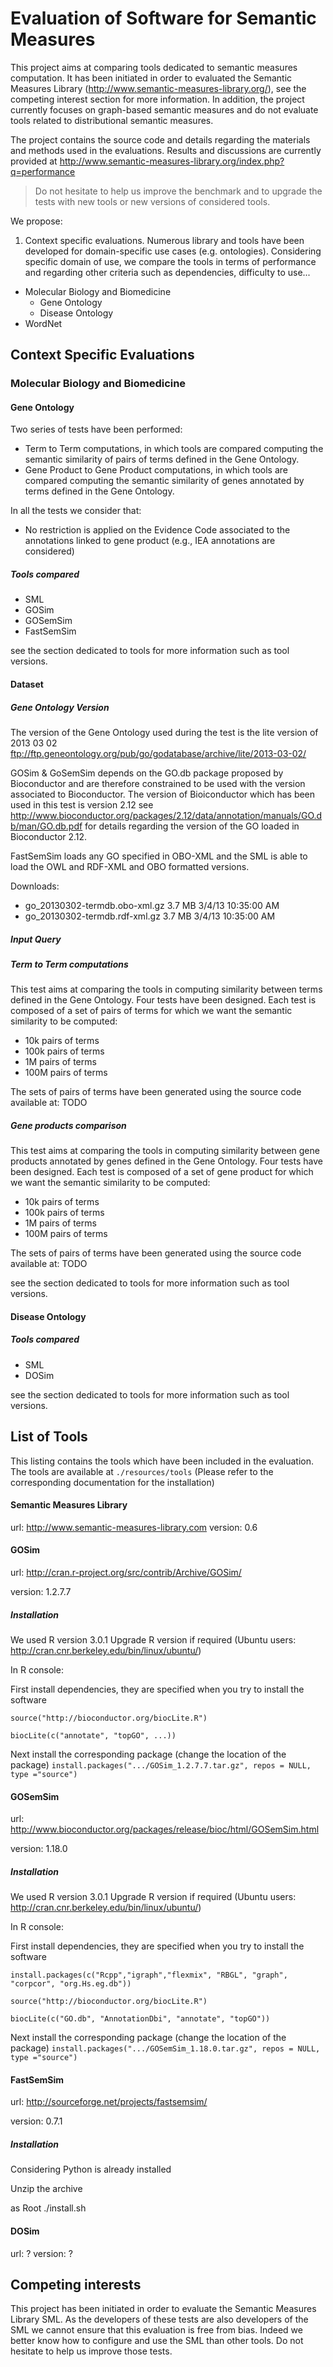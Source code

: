 Evaluation of Software for Semantic Measures
==============================================================

This project aims at comparing tools dedicated to semantic measures computation.
It has been initiated in order to evaluated the Semantic Measures Library (http://www.semantic-measures-library.org/), see the competing interest section for more information. 
In addition, the project currently focuses on graph-based semantic measures and do not evaluate tools related to distributional semantic measures.

The project contains the source code and details regarding the materials and methods used in the evaluations.
Results and discussions are currently provided at http://www.semantic-measures-library.org/index.php?q=performance

> Do not hesitate to help us improve the benchmark and to upgrade the tests with new tools or new versions of considered tools.

We propose:

1. Context specific evaluations. Numerous library and tools have been developed for domain-specific use cases (e.g. ontologies). 
Considering specific domain of use, we compare the tools in terms of performance and regarding other criteria such as dependencies, difficulty to use...

 * Molecular Biology and Biomedicine
   * Gene Ontology
   * Disease Ontology
 * WordNet

Context Specific Evaluations
--------------

### Molecular Biology and Biomedicine

#### Gene Ontology

Two series of tests have been performed:
* Term to Term computations, in which tools are compared computing the semantic similarity of pairs of terms defined in the Gene Ontology.
* Gene Product to Gene Product computations, in which tools are compared computing the semantic similarity of genes annotated by terms defined in the Gene Ontology.

In all the tests we consider that:
* No restriction is applied on the Evidence Code associated to the annotations linked to gene product (e.g., IEA annotations are considered)

##### Tools compared 
* SML
* GOSim
* GOSemSim
* FastSemSim

see the section dedicated to tools for more information such as tool versions.

#### Dataset

##### Gene Ontology Version

The version of the Gene Ontology used during the test is the lite version of 2013 03 02
ftp://ftp.geneontology.org/pub/go/godatabase/archive/lite/2013-03-02/

GOSim & GoSemSim depends on the GO.db package proposed by Bioconductor and are therefore constrained to be used with the version associated to Bioconductor.
The version of Bioiconductor which has been used in this test is version 2.12
see http://www.bioconductor.org/packages/2.12/data/annotation/manuals/GO.db/man/GO.db.pdf for details regarding the version of the GO loaded in Bioconductor 2.12.

FastSemSim loads any GO specified in OBO-XML and the SML is able to load the OWL and RDF-XML and OBO formatted versions.

Downloads:
* go_20130302-termdb.obo-xml.gz	3.7 MB	3/4/13 10:35:00 AM
* go_20130302-termdb.rdf-xml.gz	3.7 MB	3/4/13 10:35:00 AM

##### Input Query 

##### Term to Term computations

This test aims at comparing the tools in computing similarity between terms defined in the Gene Ontology.
Four tests have been designed. 
Each test is composed of a set of pairs of terms for which we want the semantic similarity to be computed:

* 10k pairs of terms
* 100k pairs of terms
* 1M pairs of terms
* 100M pairs of terms

The sets of pairs of terms have been generated using the source code available at: 
TODO

##### Gene products comparison

This test aims at comparing the tools in computing similarity between gene products annotated by genes defined in the Gene Ontology.
Four tests have been designed. 
Each test is composed of a set of gene product for which we want the semantic similarity to be computed:

* 10k pairs of terms
* 100k pairs of terms
* 1M pairs of terms
* 100M pairs of terms

The sets of pairs of terms have been generated using the source code available at: 
TODO

see the section dedicated to tools for more information such as tool versions.




#### Disease Ontology

##### Tools compared 
* SML
* DOSim

see the section dedicated to tools for more information such as tool versions.


List of Tools
--------------

This listing contains the tools which have been included in the evaluation.
The tools are available at ``./resources/tools`` (Please refer to the corresponding documentation for the installation)

#### Semantic Measures Library 
url: http://www.semantic-measures-library.com
version: 0.6

#### GOSim

url: http://cran.r-project.org/src/contrib/Archive/GOSim/

version: 1.2.7.7

##### Installation

We used R version 3.0.1
Upgrade R version if required (Ubuntu users: http://cran.cnr.berkeley.edu/bin/linux/ubuntu/)

In R console:

First install dependencies, they are specified when you try to install the software

`source("http://bioconductor.org/biocLite.R")`

`biocLite(c("annotate", "topGO", ...))`


Next install the corresponding package (change the location of the package)
`install.packages(".../GOSim_1.2.7.7.tar.gz", repos = NULL, type ="source")`

#### GOSemSim

url: http://www.bioconductor.org/packages/release/bioc/html/GOSemSim.html

version:  1.18.0

##### Installation

We used R version 3.0.1
Upgrade R version if required (Ubuntu users: http://cran.cnr.berkeley.edu/bin/linux/ubuntu/)

In R console:

First install dependencies, they are specified when you try to install the software

`install.packages(c("Rcpp","igraph","flexmix", "RBGL", "graph", "corpcor", "org.Hs.eg.db"))`

`source("http://bioconductor.org/biocLite.R")`

`biocLite(c("GO.db", "AnnotationDbi", "annotate", "topGO"))`

Next install the corresponding package (change the location of the package)
`install.packages(".../GOSemSim_1.18.0.tar.gz", repos = NULL, type ="source")`

#### FastSemSim

url: http://sourceforge.net/projects/fastsemsim/

version: 0.7.1

##### Installation

Considering Python is already installed

Unzip the archive

as Root ./install.sh

#### DOSim

url: ?
version: ?

 
Competing interests
--------------------

This project has been initiated in order to evaluate the Semantic Measures Library SML.
As the developers of these tests are also developers of the SML we cannot ensure that this evaluation is free from bias.
Indeed we better know how to configure and use the SML than other tools. Do not hesitate to help us improve those tests.

